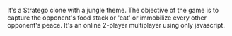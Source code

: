 It's a Stratego clone with a jungle theme.
The objective of the game is to capture the opponent's food stack or 'eat' or immobilize every other opponent's peace.
It's an online 2-player multiplayer using only javascript.
